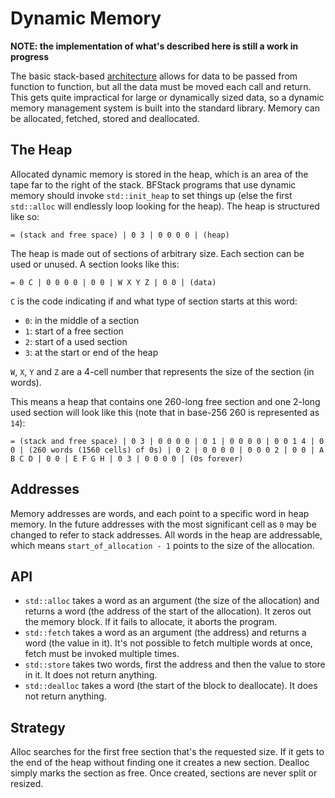 # Dynamic Memory

__NOTE: the implementation of what's described here is still a work in progress__

The basic stack-based [architecture](architecture.md) allows for data to be passed from function to function, but all the data must be moved each call and return. This gets quite impractical for large or dynamically sized data, so a dynamic memory management system is built into the standard library. Memory can be allocated, fetched, stored and deallocated.

## The Heap
Allocated dynamic memory is stored in the heap, which is an area of the tape far to the right of the stack. BFStack programs that use dynamic memory should invoke `std::init_heap` to set things up (else the first `std::alloc` will endlessly loop looking for the heap). The heap is structured like so:
```
= (stack and free space) | 0 3 | 0 0 0 0 | (heap)
```
The heap is made out of sections of arbitrary size. Each section can be used or unused. A section looks like this:
```
= 0 C | 0 0 0 0 | 0 0 | W X Y Z | 0 0 | (data)
```
`C` is the code indicating if and what type of section starts at this word:
- `0`: in the middle of a section
- `1`: start of a free section
- `2`: start of a used section
- `3`: at the start or end of the heap

`W`, `X`, `Y` and `Z` are a 4-cell number that represents the size of the section (in words).

This means a heap that contains one 260-long free section and one 2-long used section will look like this (note that in base-256 260 is represented as `14`):
```
= (stack and free space) | 0 3 | 0 0 0 0 | 0 1 | 0 0 0 0 | 0 0 1 4 | 0 0 | (260 words (1560 cells) of 0s) | 0 2 | 0 0 0 0 | 0 0 0 2 | 0 0 | A B C D | 0 0 | E F G H | 0 3 | 0 0 0 0 | (0s forever)
```

## Addresses
Memory addresses are words, and each point to a specific word in heap memory. In the future addresses with the most significant cell as `0` may be changed to refer to stack addresses. All words in the heap are addressable, which means `start_of_allocation - 1` points to the size of the allocation.

## API
- `std::alloc` takes a word as an argument (the size of the allocation) and returns a word (the address of the start of the allocation). It zeros out the memory block. If it fails to allocate, it aborts the program.
- `std::fetch` takes a word as an argument (the address) and returns a word (the value in it). It's not possible to fetch multiple words at once, fetch must be invoked multiple times.
- `std::store` takes two words, first the address and then the value to store in it. It does not return anything.
- `std::dealloc` takes a word (the start of the block to deallocate). It does not return anything.

## Strategy
Alloc searches for the first free section that's the requested size. If it gets to the end of the heap without finding one it creates a new section. Dealloc simply marks the section as free. Once created, sections are never split or resized.
